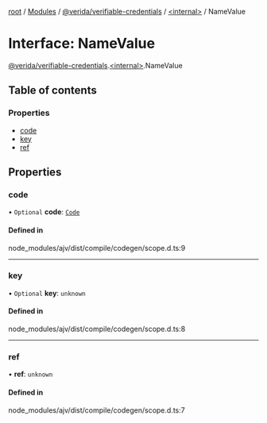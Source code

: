[root](../README.md) / [Modules](../modules.md) / [@verida/verifiable-credentials](../modules/verida_verifiable_credentials.md) / [<internal\>](../modules/verida_verifiable_credentials._internal_.md) / NameValue

# Interface: NameValue

[@verida/verifiable-credentials](../modules/verida_verifiable_credentials.md).[<internal\>](../modules/verida_verifiable_credentials._internal_.md).NameValue

## Table of contents

### Properties

- [code](verida_verifiable_credentials._internal_.NameValue.md#code)
- [key](verida_verifiable_credentials._internal_.NameValue.md#key)
- [ref](verida_verifiable_credentials._internal_.NameValue.md#ref)

## Properties

### code

• `Optional` **code**: [`Code`](../modules/verida_verifiable_credentials._internal_.md#code)

#### Defined in

node_modules/ajv/dist/compile/codegen/scope.d.ts:9

___

### key

• `Optional` **key**: `unknown`

#### Defined in

node_modules/ajv/dist/compile/codegen/scope.d.ts:8

___

### ref

• **ref**: `unknown`

#### Defined in

node_modules/ajv/dist/compile/codegen/scope.d.ts:7
